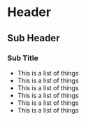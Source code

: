 <!-- TITLE: Home -->
<!-- SUBTITLE: A quick summary of Home -->

# Header
## Sub Header
### Sub Title
* This is a list of things
* This is a list of things
* This is a list of things
* This is a list of things
* This is a list of things
* This is a list of things